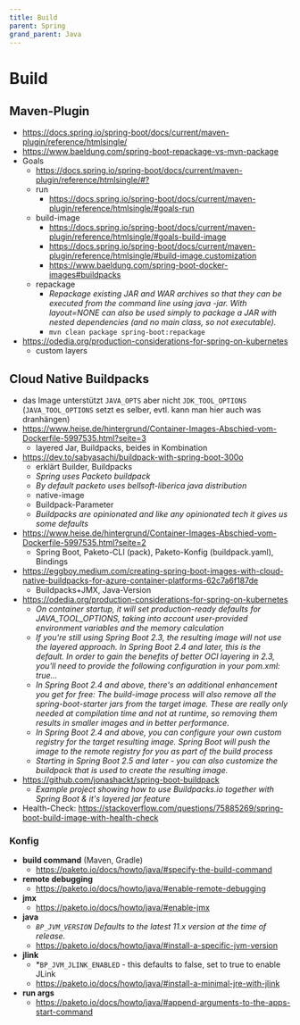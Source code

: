 ```yaml
---
title: Build
parent: Spring
grand_parent: Java
---
```


# Build

## Maven-Plugin
- <https://docs.spring.io/spring-boot/docs/current/maven-plugin/reference/htmlsingle/>
- <https://www.baeldung.com/spring-boot-repackage-vs-mvn-package>
- Goals
  - <https://docs.spring.io/spring-boot/docs/current/maven-plugin/reference/htmlsingle/#?> 
  - run
    - <https://docs.spring.io/spring-boot/docs/current/maven-plugin/reference/htmlsingle/#goals-run> 
  - build-image
    - <https://docs.spring.io/spring-boot/docs/current/maven-plugin/reference/htmlsingle/#goals-build-image>
    - <https://docs.spring.io/spring-boot/docs/current/maven-plugin/reference/htmlsingle/#build-image.customization>
    - <https://www.baeldung.com/spring-boot-docker-images#buildpacks> 
  - repackage
    - *Repackage existing JAR and WAR archives so that they can be executed from the command line using java -jar. With layout=NONE can also be used simply to package a JAR with nested dependencies (and no main class, so not executable).*
    - `mvn clean package spring-boot:repackage`
- <https://odedia.org/production-considerations-for-spring-on-kubernetes>
  - custom layers 


## Cloud Native Buildpacks
- das Image unterstützt `JAVA_OPTS` aber nicht `JDK_TOOL_OPTIONS` (`JAVA_TOOL_OPTIONS` setzt es selber, evtl. kann man hier auch was dranhängen)
- <https://www.heise.de/hintergrund/Container-Images-Abschied-vom-Dockerfile-5997535.html?seite=3>
  - layered Jar, Buildpacks, beides in Kombination
- <https://dev.to/sabyasachi/buildpack-with-spring-boot-300o>
  - erklärt Builder, Buildpacks
  - *Spring uses Packeto buildpack*
  - *By default packeto uses bellsoft-liberica java distribution*
  - native-image
  - Buildpack-Parameter
  - *Buildpacks are opinionated and like any opinionated tech it gives us some defaults*
- <https://www.heise.de/hintergrund/Container-Images-Abschied-vom-Dockerfile-5997535.html?seite=2>
  - Spring Boot, Paketo-CLI (pack), Paketo-Konfig (buildpack.yaml), Bindings
- <https://eggboy.medium.com/creating-spring-boot-images-with-cloud-native-buildpacks-for-azure-container-platforms-62c7a6f187de>
  - Buildpacks+JMX, Java-Version
- <https://odedia.org/production-considerations-for-spring-on-kubernetes>
  - *On container startup, it will set production-ready defaults for JAVA_TOOL_OPTIONS, taking into account user-provided environment variables and the memory calculation*
  - *If you're still using Spring Boot 2.3, the resulting image will not use the layered approach. In Spring Boot 2.4 and later, this is the default. In order to gain the benefits of better OCI layering in 2.3, you'll need to provide the following configuration in your pom.xml: <layers><enabled>true...*
  - *In Spring Boot 2.4 and above, there's an additional enhancement you get for free: The build-image process will also remove all the spring-boot-starter jars from the target image. These are really only needed at compilation time and not at runtime, so removing them results in smaller images and in better performance.*
  - *In Spring Boot 2.4 and above, you can configure your own custom registry for the target resulting image. Spring Boot will push the image to the remote registry for you as part of the build process*
  - *Starting in Spring Boot 2.5 and later - you can also customize the buildpack that is used to create the resulting image.*
- <https://github.com/jonashackt/spring-boot-buildpack>
  - *Example project showing how to use Buildpacks.io together with Spring Boot & it's layered jar feature*
- Health-Check: <https://stackoverflow.com/questions/75885269/spring-boot-build-image-with-health-check>

### Konfig
- **build command** (Maven, Gradle)
  - <https://paketo.io/docs/howto/java/#specify-the-build-command>
- **remote debugging**
  - <https://paketo.io/docs/howto/java/#enable-remote-debugging>
- **jmx**
  - <https://paketo.io/docs/howto/java/#enable-jmx>
- **java**
  - *`BP_JVM_VERSION` Defaults to the latest 11.x version at the time of release.*
  - <https://paketo.io/docs/howto/java/#install-a-specific-jvm-version>
- **jlink**
  - *`BP_JVM_JLINK_ENABLED` - this defaults to false, set to true to enable JLink
  - <https://paketo.io/docs/howto/java/#install-a-minimal-jre-with-jlink>
- **run args**
  - <https://paketo.io/docs/howto/java/#append-arguments-to-the-apps-start-command>

